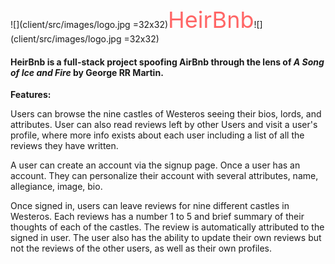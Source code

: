 ![](client/src/images/logo.jpg =32x32)<span style="color: #FF6666; font-size:36px;">HeirBnb</span>![](client/src/images/logo.jpg =32x32)

#### HeirBnb is a full-stack project spoofing AirBnb through the lens of *A Song of Ice and Fire* by George RR Martin.

**Features:**

Users can browse the nine castles of Westeros seeing their bios, lords, and attributes. User can also read reviews left by other Users and visit a user's profile, where more info exists about each user including a list of all the reviews they have written.

A user can create an account via the signup page. Once a user has an account. They can personalize their account with several attributes, name, allegiance, image, bio.

Once signed in, users can leave reviews for nine different castles in Westeros. Each reviews has a number 1 to 5 and brief summary of their thoughts of each of the castles. The review is automatically attributed to the signed in user. The user also has the ability to update their own reviews but not the reviews of the other users, as well as their own profiles.